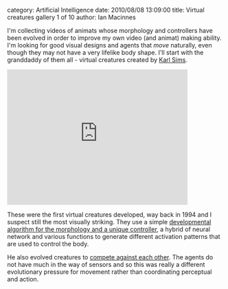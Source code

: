 category: Artificial Intelligence
date: 2010/08/08 13:09:00
title: Virtual creatures gallery 1 of 10
author: Ian Macinnes

<p>I'm collecting videos of animats whose morphology and controllers have been evolved in order to improve my own video (and animat)
making ability. I'm looking for good visual designs and agents that <em>move</em> naturally, even though they may not have a very lifelike
body shape. I'll start with the granddaddy of them all - virtual creatures created by
<a title="Karls Sims' home page" href="http://www.karlsims.com/" target="_blank">Karl Sims</a>.</p>

<p><iframe width="420" height="315" src="http://www.youtube.com/embed/JBgG_VSP7f8" frameborder="0" allowfullscreen></iframe></p>

<p>These were the first virtual creatures developed, way back in 1994 and I suspect still the most visually striking. They use a simple
<a title="PDF of technical paper &quot;Evolving Virtual Creatures&quot;" href="http://www.karlsims.com/papers/siggraph94.pdf" target="_blank">
developmental algorithm for the morphology and a unique controller</a>, a hybrid of neural network and various functions to generate different
activation patterns that are used to control the body.</p>

<p>He also evolved creatures to <a title="PDF of technical paper &quot;Evolving 3D Morphology and Behavior by Competition&quot;"
href="http://www.karlsims.com/papers/alife94.pdf" target="_blank">compete against each other</a>. The agents do not have much in the way of
sensors and so this was really a different evolutionary pressure for movement rather than coordinating perceptual and action.</p>
